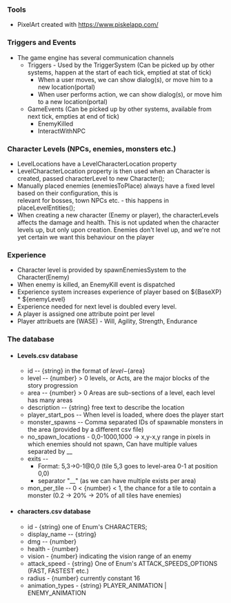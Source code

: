 
### Tools
- PixelArt created with https://www.piskelapp.com/

### Triggers and Events 

- The game engine has several communication channels
    - Triggers - Used by the TriggerSystem (Can be picked up by other systems, happen at the start of each tick, emptied at stat of tick)
        - When a user moves, we can show dialog(s), or move him to a new location(portal)
        - When user performs action, we can show dialog(s), or move him to a new location(portal)
    - GameEvents (Can be picked up by other systems, available from next tick, empties at end of tick)
        - EnemyKilled
        - InteractWithNPC 


    

### Character Levels (NPCs, enemies, monsters etc.)
- LevelLocations have a LevelCharacterLocation property
- LevelCharacterLocation property is then used when an Character is created, passed characterLevel to new Character();
- Manually placed enemies (enemiesToPlace) always have a fixed level based on their configuration, this is  
  relevant for bosses, town NPCs etc. - this happens in placeLevelEntities();
- When creating a new character (Enemy or player), the characterLevels affects the damage and health.
  This is not updated when the character levels up, but only upon creation.
  Enemies don't level up, and we're not yet certain we want this behaviour on the player

### Experience
- Character level is provided by spawnEnemiesSystem to the Character(Enemy)
- When enemy is killed, an EnemyKill event is dispatched
- Experience system increases experience of player based on ${BaseXP} * ${enemyLevel}
- Experience needed for next level is doubled every level.
- A player is assigned one attribute point per level
- Player attribuets are (WASE) - Will, Agility, Strength, Endurance


### The database

- #### Levels.csv database 
    - id -- {string} in the format of ${level}-${area}
    - level -- {number} > 0 levels, or Acts, are the major blocks of the story progression
    - area -- {number} > 0 Areas are sub-sections of a level, each level has many areas
    - description -- {string} free text to describe the location 
    - player_start_pos -- When level is loaded, where does the player start 
    - monster_spawns -- Comma separated IDs of spawnable monsters in the area (provided by a different csv file)
    - no_spawn_locations - 0,0-1000,1000 -> x,y-x,y range in pixels in which enemies should not spawn, 
                           Can have multiple values separated by __ 
    - exits -- 
        - Format: 5,3->0-1@0,0 (tile 5,3 goes to level-area 0-1 at position 0,0)
        - separator "__" (as we can have multiple exists per area)
    - mon_per_tile -- 0 < {number} < 1, the chance for a tile to contain a monster (0.2 -> 20% -> 20% of all tiles have enemies)

- #### characters.csv database 
    - id - {string} one of Enum's CHARACTERS;
    - display_name -- {string}
    - dmg -- {number}
    - health - {number} 
    - vision - {number} indicating the vision range of an enemy 
    - attack_speed - {string} One of Enum's ATTACK_SPEEDS_OPTIONS (FAST, FASTEST etc.)
    - radius - {number} currently constant 16 
    - animation_types - {string} PLAYER_ANIMATION | ENEMY_ANIMATION
        
